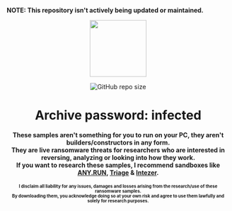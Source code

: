 <b>NOTE: This repository isn't actively being updated or maintained.</b>
<br>
<p align="center">
  <img width="128" height="128" src="https://github.com/user-attachments/assets/a0f1cf7d-2a7d-4f90-87f8-0c9958f5c9c2">
</p>
<p align="center">
<img alt="GitHub repo size" src="https://img.shields.io/github/repo-size/Cryakl/Ultimate-Ransomware-Collection?color=8939A3">
</p>
<h1 align="center">Archive password: infected</h1>
<p align="center">
<p align="center">
<b>These samples aren't something for you to run on your PC, they aren't builders/constructors in any form.</b><br>
<b>They are live ransomware threats for researchers who are interested in reversing, analyzing or looking into how they work.<b><br>
<b>If you want to research these samples, I recommend sandboxes like <a href="https://app.any.run">ANY.RUN</a>, <a href="https://tria.ge">Triage</a> & <a href="https://analyze.intezer.com">Intezer</a>.</b><br>
<br>
<sup><sub>I disclaim all liability for any issues, damages and losses arising from the research/use of these ransomware samples.</sub></sup><br>
<sup><sub>By downloading them, you acknowledge doing so at your own risk and agree to use them lawfully and solely for research purposes.</sub></sup>
</p>




